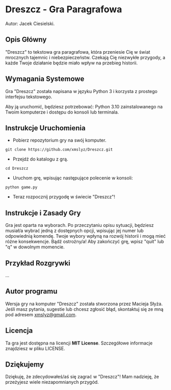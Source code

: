 # Dreszcz - Gra Paragrafowa
Autor: Jacek Ciesielski.

## Opis Główny
"Dreszcz" to tekstowa gra paragrafowa, która przeniesie Cię w świat mrocznych tajemnic i niebezpieczeństw. Czekają Cię niezwykłe przygody, a każde Twoje działanie będzie miało wpływ na przebieg historii.

## Wymagania Systemowe
Gra "Dreszcz" została napisana w języku Python 3 i korzysta z prostego interfejsu tekstowego. 

Aby ją uruchomić, będziesz potrzebować:
Python 3.10 zainstalowanego na Twoim komputerze i dostępu do konsoli lub terminala.
## Instrukcje Uruchomienia
- Pobierz repozytorium gry na swój komputer.

```git clone https://github.com/xmslyz/Dreszcz.git```

- Przejdź do katalogu z grą.

```cd Dreszcz```

- Uruchom grę, wpisując następujące polecenie w konsoli:

```python game.py```

- Teraz rozpocznij przygodę w świecie "Dreszcz"!

## Instrukcje i Zasady Gry
Gra jest oparta na wyborach. Po przeczytaniu opisu sytuacji, będziesz musiał/a wybrać jedną z dostępnych opcji, wpisując jej numer lub odpowiednią komendę.
Twoje wybory wpłyną na rozwój historii i mogą mieć różne konsekwencje. Bądź ostrożny/a!
Aby zakończyć grę, wpisz "quit" lub "q" w dowolnym momencie.

## Przykład Rozgrywki
...

## Autor programu
Wersja gry na komputer "Dreszcz" została stworzona przez Macieja Słyża. 
Jeśli masz pytania, sugestie lub chcesz zgłosić błąd, skontaktuj się ze mną 
pod adresem xmslyz@gmail.com.

## Licencja
Ta gra jest dostępna na licencji **MIT License**. Szczegółowe informacje 
znajdziesz w pliku LICENSE.

## Dziękujemy
Dziękuję, że zdecydowałeś/aś się zagrać w "Dreszcz"! Mam nadzieję, że 
przeżyjesz wiele niezapomnianych przygód.